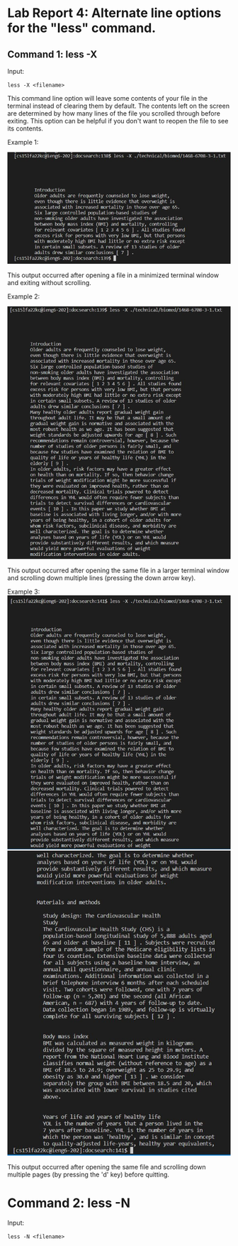 # Lab Report 4:  Alternate line options for the "less" command.

## Command 1: less -X


Input:
```
less -X <filename>
```
This command line option will leave some contents of your file in the terminal instead of clearing them by default. The contents left on the screen are determined by how many lines of the file you scrolled through before exiting. This option can be helpful if you don't want to reopen the file to see its contents. 

Example 1:

![Image](less-x.JPG)

This output occurred after opening a file in a minimized terminal window and exiting without scrolling.

Example 2:

![Image](less-x2.JPG)

This output occurred after opening the same file in a larger terminal window and scrolling down multiple lines (pressing the down arrow key).

Example 3:
![Image](less-x3.JPG)
![Image2](less-x4.jpg)

This output occurred after opening the same file and scrolling down multiple pages (by pressing the 'd' key) before quitting.


# Command 2: less -N

Input:
```
less -N <filename>
```
